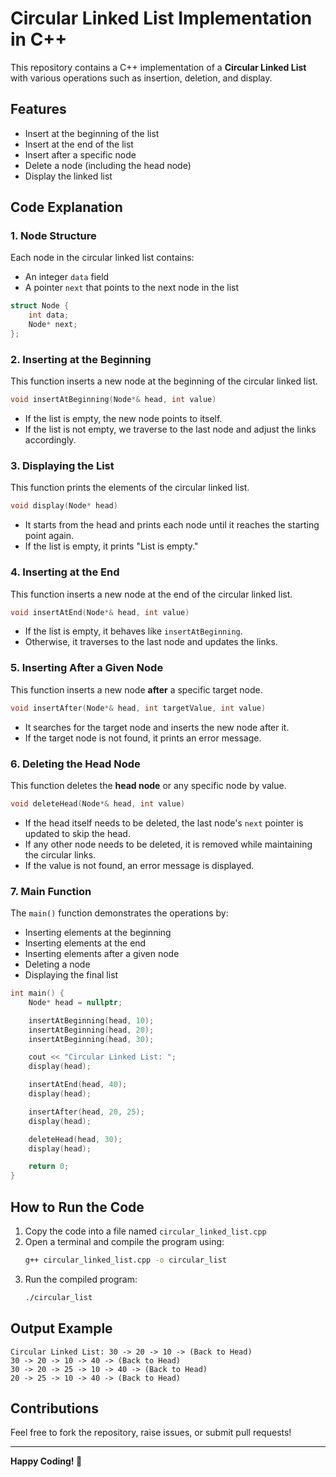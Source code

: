 # Circular Linked List Implementation in C++

This repository contains a C++ implementation of a **Circular Linked List** with various operations such as insertion, deletion, and display.

## Features
- Insert at the beginning of the list
- Insert at the end of the list
- Insert after a specific node
- Delete a node (including the head node)
- Display the linked list

## Code Explanation

### **1. Node Structure**
Each node in the circular linked list contains:
- An integer `data` field
- A pointer `next` that points to the next node in the list

```cpp
struct Node {
    int data;
    Node* next;
};
```

### **2. Inserting at the Beginning**
This function inserts a new node at the beginning of the circular linked list.

```cpp
void insertAtBeginning(Node*& head, int value)
```
- If the list is empty, the new node points to itself.
- If the list is not empty, we traverse to the last node and adjust the links accordingly.

### **3. Displaying the List**
This function prints the elements of the circular linked list.

```cpp
void display(Node* head)
```
- It starts from the head and prints each node until it reaches the starting point again.
- If the list is empty, it prints "List is empty."

### **4. Inserting at the End**
This function inserts a new node at the end of the circular linked list.

```cpp
void insertAtEnd(Node*& head, int value)
```
- If the list is empty, it behaves like `insertAtBeginning`.
- Otherwise, it traverses to the last node and updates the links.

### **5. Inserting After a Given Node**
This function inserts a new node **after** a specific target node.

```cpp
void insertAfter(Node*& head, int targetValue, int value)
```
- It searches for the target node and inserts the new node after it.
- If the target node is not found, it prints an error message.

### **6. Deleting the Head Node**
This function deletes the **head node** or any specific node by value.

```cpp
void deleteHead(Node*& head, int value)
```
- If the head itself needs to be deleted, the last node's `next` pointer is updated to skip the head.
- If any other node needs to be deleted, it is removed while maintaining the circular links.
- If the value is not found, an error message is displayed.

### **7. Main Function**
The `main()` function demonstrates the operations by:
- Inserting elements at the beginning
- Inserting elements at the end
- Inserting elements after a given node
- Deleting a node
- Displaying the final list

```cpp
int main() {
    Node* head = nullptr;

    insertAtBeginning(head, 10);
    insertAtBeginning(head, 20);
    insertAtBeginning(head, 30);

    cout << "Circular Linked List: ";
    display(head);

    insertAtEnd(head, 40);
    display(head);

    insertAfter(head, 20, 25);
    display(head);

    deleteHead(head, 30);
    display(head);

    return 0;
}
```

## How to Run the Code
1. Copy the code into a file named `circular_linked_list.cpp`
2. Open a terminal and compile the program using:
   ```sh
   g++ circular_linked_list.cpp -o circular_list
   ```
3. Run the compiled program:
   ```sh
   ./circular_list
   ```

## Output Example
```
Circular Linked List: 30 -> 20 -> 10 -> (Back to Head)
30 -> 20 -> 10 -> 40 -> (Back to Head)
30 -> 20 -> 25 -> 10 -> 40 -> (Back to Head)
20 -> 25 -> 10 -> 40 -> (Back to Head)
```

## Contributions
Feel free to fork the repository, raise issues, or submit pull requests!

---

**Happy Coding! 🚀**

